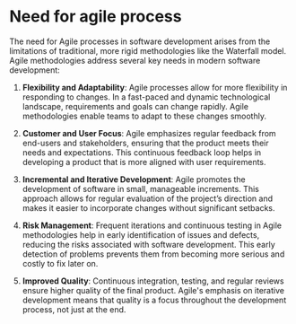 # Need for agile process

The need for Agile processes in software development arises from the limitations of traditional, more rigid methodologies like the Waterfall model. Agile methodologies address several key needs in modern software development:

1. **Flexibility and Adaptability**: Agile processes allow for more flexibility in responding to changes. In a fast-paced and dynamic technological landscape, requirements and goals can change rapidly. Agile methodologies enable teams to adapt to these changes smoothly.

2. **Customer and User Focus**: Agile emphasizes regular feedback from end-users and stakeholders, ensuring that the product meets their needs and expectations. This continuous feedback loop helps in developing a product that is more aligned with user requirements.

3. **Incremental and Iterative Development**: Agile promotes the development of software in small, manageable increments. This approach allows for regular evaluation of the project’s direction and makes it easier to incorporate changes without significant setbacks.

4. **Risk Management**: Frequent iterations and continuous testing in Agile methodologies help in early identification of issues and defects, reducing the risks associated with software development. This early detection of problems prevents them from becoming more serious and costly to fix later on.

5. **Improved Quality**: Continuous integration, testing, and regular reviews ensure higher quality of the final product. Agile's emphasis on iterative development means that quality is a focus throughout the development process, not just at the end.

